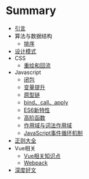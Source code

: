 # Summary

* [引言](README.md)
* 算法与数据结构
    * [排序](Algorithm/sort.md)
* [设计模式](Design/README.md)
* CSS
    * [重绘和回流](CSS/重绘和回流.md)
* Javascript
    * [闭包](Javascript/闭包.md)
    * [变量提升](Javascript/变量提升.md)
    * [原型链](Javascript/原型链.md)
    * [bind、call、apply](Javascript/bind函数.md)
    * [ES6新特性](Javascript/ES6新特性.md)
    * [高阶函数](Javascript/高阶函数.md)
    * [作用域与词法作用域](Javascript/作用域与词法作用域.md)
    * [JavaScript事件循环机制](Javascript/JavaScript事件循环机制.md)
* [正则大全](Reg/README.md)
* Vue相关
    * [Vue相关知识点](Vue/Vue相关知识点.md)
    * [Webpack](Vue/Webpack.md)
* [深度好文](深度好文/链接地址.md)

